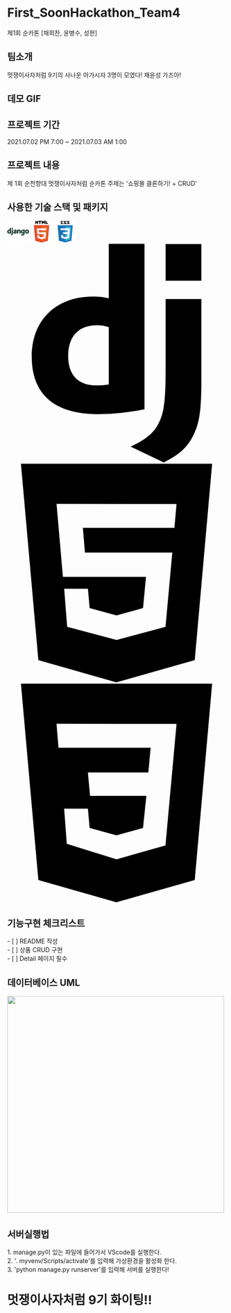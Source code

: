 # First_SoonHackathon_Team4
제1회 순카톤 [채희찬, 윤병수, 성현]

<h2>팀소개</h2>
멋쟁이사자처럼 9기의 사나운 아가시자 3명이 모였다! 채윤성 가즈아!

<h2>데모 GIF</h2>

<h2>프로젝트 기간</h2>
2021.07.02 PM 7:00 ~ 2021.07.03 AM 1:00

<h2>프로젝트 내용</h2>
제 1회 순천향대 멋쟁이사자처럼 순카톤
주제는 '쇼핑몰 클론하기! + CRUD'

<h2>사용한 기술 스택 및 패키지</h2>
<code><img height="50" src="https://raw.githubusercontent.com/github/explore/80688e429a7d4ef2fca1e82350fe8e3517d3494d/topics/django/django.png"></code>
<code><img height="50" src="https://raw.githubusercontent.com/github/explore/80688e429a7d4ef2fca1e82350fe8e3517d3494d/topics/html/html.png"></code>
<code><img height="50" src="https://raw.githubusercontent.com/github/explore/80688e429a7d4ef2fca1e82350fe8e3517d3494d/topics/css/css.png"></code>
<svg role="img" viewBox="0 0 24 24" xmlns="http://www.w3.org/2000/svg"><title>Django</title><path d="M11.146 0h3.924v18.166c-2.013.382-3.491.535-5.096.535-4.791 0-7.288-2.166-7.288-6.32 0-4.002 2.65-6.6 6.753-6.6.637 0 1.121.05 1.707.203zm0 9.143a3.894 3.894 0 00-1.325-.204c-1.988 0-3.134 1.223-3.134 3.365 0 2.09 1.096 3.236 3.109 3.236.433 0 .79-.025 1.35-.102V9.142zM21.314 6.06v9.098c0 3.134-.229 4.638-.917 5.937-.637 1.249-1.478 2.039-3.211 2.905l-3.644-1.733c1.733-.815 2.574-1.53 3.109-2.625.561-1.121.739-2.421.739-5.835V6.059h3.924zM17.39.021h3.924v4.026H17.39z"/></svg> <svg role="img" viewBox="0 0 24 24" xmlns="http://www.w3.org/2000/svg"><title>HTML5</title><path d="M1.5 0h21l-1.91 21.563L11.977 24l-8.564-2.438L1.5 0zm7.031 9.75l-.232-2.718 10.059.003.23-2.622L5.412 4.41l.698 8.01h9.126l-.326 3.426-2.91.804-2.955-.81-.188-2.11H6.248l.33 4.171L12 19.351l5.379-1.443.744-8.157H8.531z"/></svg> <svg role="img" viewBox="0 0 24 24" xmlns="http://www.w3.org/2000/svg"><title>CSS3</title><path d="M1.5 0h21l-1.91 21.563L11.977 24l-8.565-2.438L1.5 0zm17.09 4.413L5.41 4.41l.213 2.622 10.125.002-.255 2.716h-6.64l.24 2.573h6.182l-.366 3.523-2.91.804-2.956-.81-.188-2.11h-2.61l.29 3.855L12 19.288l5.373-1.53L18.59 4.414z"/></svg>

<h2>기능구현 체크리스트</h2>
- [ ] README 작성 <br>
- [ ] 상품 CRUD 구현 <br>
- [ ] Detail 페이지 필수 <br>

<h2>데이터베이스 UML</h2>
<img src="https://user-images.githubusercontent.com/73010472/124298739-9453da00-db97-11eb-9cb4-178017b8f24d.PNG"  width="500" height="500">

<h2>서버실행법</h2>
1. manage.py이 있는 파일에 들어가서 VScode를 실행한다. <br>
2. '. myvenv/Scripts/activate'를 입력해 가상환경을 활성화 한다. <br>
3. 'python manage.py runserver'를 입력해 서버를 실행한다!

<h1>멋쟁이사자처럼 9기 화이팅!!</h1>
